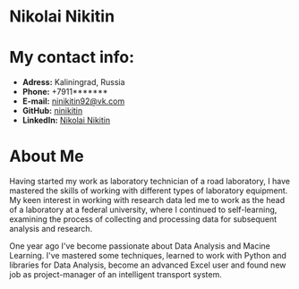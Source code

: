 # Nikolai Nikitin

# My contact info:

* **Adress:** Kaliningrad, Russia
* **Phone:** +7911*******
* **E-mail:** [ninikitin92@vk.com](ninikitin92@vk.com)
* **GitHub:** [ninikitin](https://github.com/ninikitin)
* **LinkedIn:** [Nikolai Nikitin](https://www.linkedin.com/in/nikolay-nikitin-398044155/)

# About Me

Having started my work as laboratory technician of a road laboratory, I have mastered the skills of working with different types of laboratory equipment.
My keen interest in working with research data led me to work as the head of a laboratory at a federal university, where I continued to self-learning, examining the process of collecting and processing data for subsequent analysis and research.

One year ago I've become passionate about Data Analysis and Macine Learning. I've mastered some techniques, learned to work with Python and libraries for Data Analysis, become an advanced Excel user and found new job as project-manager of an intelligent transport system.
